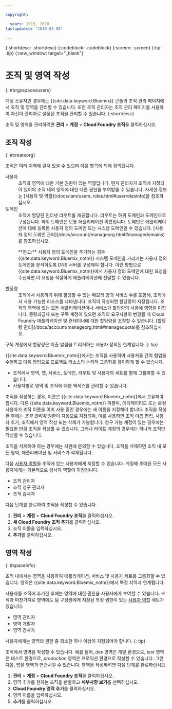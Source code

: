 ```yaml
---

copyright:

  years: 2015, 2018
lastupdated: "2018-03-08"

---
```


{:shortdesc: .shortdesc}
{:codeblock: .codeblock}
{:screen: .screen}
{:tip: .tip}
{:new_window: target="_blank"}

# 조직 및 영역 작성
{: #orgsspacesusers}

계정 소유자인 경우에는 {{site.data.keyword.Bluemix}} 콘솔의 조직 관리 페이지에서 조직 및 영역을 관리할 수 있습니다. 또한 조직 관리자는 조직 관리 페이지를 사용하여 자신이 관리자로 설정된 조직을 관리할 수 있습니다.
{:shortdesc}

조직 및 영역을 관리하려면 **관리** &gt; **계정** &gt; **Cloud Foundry 조직**을 클릭하십시오. 


## 조직 작성
{: #createorg}

조직은 여러 지역에 걸쳐 있을 수 있으며 다음 항목에 의해 정의됩니다.

<dl>
<dt>사용자</dt>
<dd>조직과 영역에 대한 기본 권한이 있는 역할입니다. 먼저 관리자가 조직에 지정되어 있어야 조직 내의 영역에 대한 다른 권한을 부여받을 수 있습니다. 자세한 정보는 [사용자 및 역할](/docs/iam/users_roles.html#userrolesinfo)을 참조하십시오.</dd>
<dt>도메인</dt>
<dd>조직에 할당된 인터넷 라우트를 제공합니다. 라우트는 하위 도메인과 도메인으로 구성됩니다. 하위 도메인은 보통 애플리케이션 이름입니다. 도메인은 애플리케이션에 대해 등록한 사용자 정의 도메인 또는 시스템 도메인일 수 있습니다. [사용자 정의 도메인 관리](/docs/account/manageorg.html#managedomains)를 참조하십시오.<br/>
<p>**참고:** 사용자 정의 도메인을 추가하는 경우 {{site.data.keyword.Bluemix_notm}} 시스템 도메인을 가리키는 사용자 정의 도메인을 분석하도록 DNS 서버를 구성해야 합니다. 이런 방법으로 {{site.data.keyword.Bluemix_notm}}에서 사용자 정의 도메인에 대한 요청을 수신하면 이 요청을 적절하게 애플리케이션에 전달할 수 있습니다.</p></dd>
<dt>할당량</dt>
<dd>조직에서 사용하기 위해 할당할 수 있는 메모리 양과 서비스 수를 포함해, 조직에서 사용 가능한 리소스를 나타냅니다. 조직이 작성되면 할당량이 지정됩니다. 조직의 영역에 있는 모든 애플리케이션이나 서비스가 할당량의 사용에 영향을 미칩니다. 종량과금제 또는 구독 계정이 있으면 조직의 요구사항이 변경될 때 Cloud Foundry 애플리케이션 및 컨테이너에 대한 할당량을 조정할 수 있습니다. [할당량 관리](/docs/account/manageorg.html#managequota)를 참조하십시오.</dd>
</dl>

구독 계정에서 할당량은 지출 알림을 트리거하는 사용자 정의된 한계입니다.
{: tip}

{{site.data.keyword.Bluemix_notm}}에서는 조직을 사용하여 사용자들 간의 협업을 수행하고 다음 방법으로 프로젝트 리소스의 논리적 그룹화를 용이하게 할 수 있습니다.

   * 조직에서 영역, 앱, 서비스, 도메인, 라우트 및 사용자의 세트를 함께 그룹화할 수 있습니다. 
   * 사용자별로 영역 및 조직에 대한 액세스를 관리할 수 있습니다. 

조직을 작성하는 경우, 이름은 {{site.data.keyword.Bluemix_notm}}에서 고유해야 합니다. 다른 {{site.data.keyword.Bluemix_notm}} 퍼블릭, 데디케이티드 또는 로컬 사용자가 조직 이름을 이미 사용 중인 경우에는 새 이름을 지정해야 합니다. 조직을 작성한 후에는 *조직 관리자* 권한이 자동으로 지정되며, 이를 사용하면 조직 이름 편집, 사용자 추가, 조직에서 영역 작성 또는 삭제가 가능합니다. 청구 가능 계정이 있는 경우에는 필요한 만큼 조직을 작성할 수 있습니다. 그러나 라이트 계정의 경우에는 하나의 조직만 작성할 수 있습니다.  

조직을 삭제해야 하는 경우에는 지원에 문의할 수 있습니다. 조직을 삭제하면 조직 내 모든 영역, 애플리케이션 및 서비스가 삭제됩니다.

다음 [사용자 역할](/docs/iam/users_roles.html#userrolesinfo)을 조직에 있는 사용자에게 지정할 수 있습니다. 계정에 초대된 모든 사용자에게는 기본적으로 감사자 역할이 지정됩니다.

   * 조직 관리자
   * 조직 청구 관리자
   * 조직 감사자

다음 단계를 완료하여 조직을 작성할 수 있습니다.

1. **관리** &gt; **계정** &gt; **Cloud Foundry 조직**을 클릭하십시오.
2. **새 Cloud Foundry 조직 추가**를 클릭하십시오.
3. 조직 이름을 입력하십시오.
4. **추가**를 클릭하십시오.


## 영역 작성
{: #spaceinfo}

조직 내에서는 영역을 사용하여 애플리케이션, 서비스 및 사용자 세트를 그룹화할 수 있습니다. 영역은 {{site.data.keyword.Bluemix_notm}}에서 특정 지역과 연계됩니다.

사용자를 조직에 추가한 후에는 영역에 대한 권한을 사용자에게 부여할 수 있습니다. 조직과 마찬가지로 영역에도 팀 구성원에게 지정된 특정 권한이 있는 [사용자 역할](/docs/iam/users_roles.html#userrolesinfo) 세트가 있습니다.

  * 영역 관리자
  * 영역 개발자
  * 영역 감사자

사용자에게는 영역의 권한 중 최소한 하나 이상이 지정되어야 합니다.
{: tip}

조직에서 영역을 작성할 수 있습니다. 예를 들어, *dev* 영역은 개발 환경으로, *test* 영역은 테스트 환경으로, *production* 영역은 프로덕션 환경으로 작성할 수 있습니다. 그런 다음, 앱을 영역과 연관시킬 수 있습니다. 영역을 작성하려면 다음 단계를 완료하십시오.

1. **관리** &gt; **계정** &gt; **Cloud Foundry 조직**을 클릭하십시오.
2. 영역 추가를 원하는 조직을 판별하고 **세부사항 보기**를 선택하십시오.
4. **Cloud Foundry 영역 추가**를 클릭하십시오.
5. 영역 이름을 입력하십시오.
6. **추가**를 클릭하십시오.
